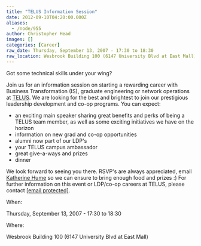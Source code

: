 ```yaml
---
title: "TELUS Information Session"
date: 2012-09-10T04:20:00.000Z
aliases:
  - /node/955
author: Christopher Head
images: []
categories: [Career]
raw_date: Thursday, September 13, 2007 - 17:30 to 18:30
raw_location: Wesbrook Building 100 (6147 University Blvd at East Mall)
---
```


Got some technical skills under your wing?

Join us for an information session on starting a rewarding career with Business Transformation (IS), graduate engineering or network operations at [TELUS](http://www.telus.com). We are looking for the best and brightest to join our prestigious leadership development and co-op programs. You can expect:

*   an exciting main speaker sharing great benefits and perks of being a TELUS team member, as well as some exciting initiatives we have on the horizon
*   information on new grad and co-op opportunities
*   alumni now part of our LDP's
*   your TELUS campus ambassador
*   great give-a-ways and prizes
*   dinner

We look forward to seeing you there. RSVP's are always appreciated, email [Katherine Hume](/cdn-cgi/l/email-protection#b1dad0c5d9d4c3d8dfd49fd9c4dcd4f1c4d3d29fd2d0) so we can ensure to bring enough food and prizes :) For further information on this event or LDP/co-op careers at TELUS, please contact [\[email protected\]](/cdn-cgi/l/email-protection#cfbcaebdaea7e1adbdaeabaa8fbbaaa3babce1aca0a2).

When: 

Thursday, September 13, 2007 - 17:30 to 18:30

Where: 

Wesbrook Building 100 (6147 University Blvd at East Mall)
